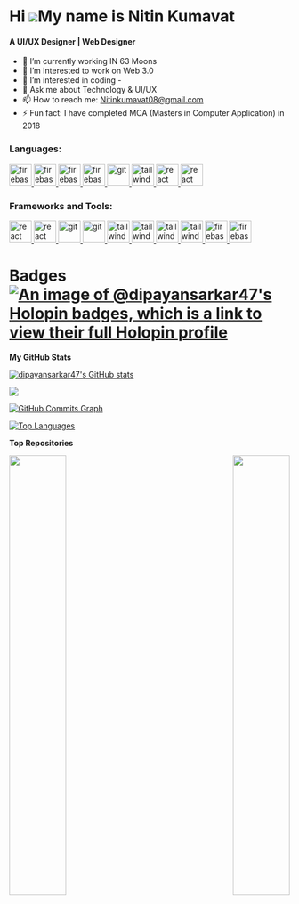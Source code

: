 Hi ![](https://user-images.githubusercontent.com/18350557/176309783-0785949b-9127-417c-8b55-ab5a4333674e.gif)My name is Nitin Kumavat
======================================================================================================================================
<h4>A UI/UX Designer | Web Designer </h4>

- 🔭 I’m currently working IN 63 Moons
- 🌱 I’m Interested to work on Web 3.0
- 👀 I’m interested in coding -
- 💬 Ask me about Technology & UI/UX
- 📫 How to reach me: Nitinkumavat08@gmail.com
- ⚡ Fun fact: I have completed MCA (Masters in Computer Application) in 2018

<h3 align="left">Languages:</h3>
<p align="left">
    <a href="https://www.w3schools.com/html/default.asp" target="_blank" rel="noreferrer">
        <img src="https://upload.wikimedia.org/wikipedia/commons/thumb/6/61/HTML5_logo_and_wordmark.svg/640px-HTML5_logo_and_wordmark.svg.png" alt="firebase" width="auto" height="40" />
    </a>
    <a href="https://www.w3schools.com/css/" target="_blank" rel="noreferrer">
        <img src="https://upload.wikimedia.org/wikipedia/commons/thumb/d/d5/CSS3_logo_and_wordmark.svg/363px-CSS3_logo_and_wordmark.svg.png" alt="firebase" width="auto" height="40" />
    </a>
    <a href="https://www.w3schools.com/js/" target="_blank" rel="noreferrer">
        <img src="https://upload.wikimedia.org/wikipedia/commons/thumb/9/99/Unofficial_JavaScript_logo_2.svg/2048px-Unofficial_JavaScript_logo_2.svg.png" alt="firebase" width="auto" height="40" />
    </a>
    <a href="https://jquery.com/" target="_blank" rel="noreferrer">
        <img src="https://w7.pngwing.com/pngs/720/46/png-transparent-jquery-plain-wordmark-logo-icon-thumbnail.png" alt="firebase" width="auto" height="40" />
    </a>
    <a href="https://git-scm.com/" target="_blank" rel="noreferrer">
        <img src="https://git-scm.com/images/logos/downloads/Git-Icon-1788C.png" alt="git" width="auto" height="40" />
    </a>
    <a href="https://tailwindcss.com/" target="_blank" rel="noreferrer">
        <img src="https://upload.wikimedia.org/wikipedia/commons/thumb/d/d5/Tailwind_CSS_Logo.svg/512px-Tailwind_CSS_Logo.svg.png?20230715030042" alt="tailwind" width="auto" height="40" />
    </a>
    <a href="https://reactjs.org/" target="_blank" rel="noreferrer">
        <img src="https://upload.wikimedia.org/wikipedia/commons/thumb/a/a7/React-icon.svg/2300px-React-icon.svg.png" alt="react" width="auto" height="40" />
    </a>
    <a href="https://angular.io/" target="_blank" rel="noreferrer">
        <img src="https://upload.wikimedia.org/wikipedia/commons/thumb/c/cf/Angular_full_color_logo.svg/2048px-Angular_full_color_logo.svg.png" alt="react" width="auto" height="40" />
    </a>
</p>

<h3 align="left">Frameworks and Tools:</h3>
<p align="left">
    <a href="https://reactjs.org/" target="_blank" rel="noreferrer">
        <img src="https://upload.wikimedia.org/wikipedia/commons/thumb/a/a7/React-icon.svg/2300px-React-icon.svg.png" alt="react" width="auto" height="40" />
    </a>
    <a href="https://angular.io/" target="_blank" rel="noreferrer">
        <img src="https://upload.wikimedia.org/wikipedia/commons/thumb/c/cf/Angular_full_color_logo.svg/2048px-Angular_full_color_logo.svg.png" alt="react" width="auto" height="40" />
    </a>
    <a href="https://github.com/" target="_blank" rel="noreferrer">
        <img src="https://img.icons8.com/nolan/512/github.png" alt="git" width="auto" height="40" />
    </a>
    <a href="https://wordpress.com/" target="_blank" rel="noreferrer">
        <img src="https://upload.wikimedia.org/wikipedia/commons/thumb/9/98/WordPress_blue_logo.svg/1024px-WordPress_blue_logo.svg.png" alt="git" width="auto" height="40" />
    </a>
    <a href="https://tailwindcss.com/" target="_blank" rel="noreferrer">
        <img src="https://www.vectorlogo.zone/logos/tailwindcss/tailwindcss-icon.svg" alt="tailwind" width="auto" height="40" />
    </a>
    <a href="https://nodejs.org/en" target="_blank" rel="noreferrer">
        <img src="https://seeklogo.com/images/N/nodejs-logo-FBE122E377-seeklogo.com.png" alt="tailwind" width="auto" height="40" />
    </a>
    </a>
    <a href="https://cloud.google.com/" target="_blank" rel="noreferrer">
        <img src="https://seeklogo.com/images/G/google-cloud-logo-ADE788217F-seeklogo.com.png" alt="tailwind" width="auto" height="40" />
    </a>
    <a href="https://www.docker.com/" target="_blank" rel="noreferrer">
        <img src="https://www.docker.com/wp-content/uploads/2022/03/Moby-logo.png" alt="tailwind" width="auto" height="40" />
    </a>
    <a href="https://www.mongodb.com/" target="_blank" rel="noreferrer">
        <img src="https://www.tutorialsteacher.com/Content/images/home/mongodb.svg" alt="firebase" width="auto" height="40" />
    </a>
    <a href="https://firebase.google.com/" target="_blank" rel="noreferrer">
        <img src="https://www.vectorlogo.zone/logos/firebase/firebase-icon.svg" alt="firebase" width="auto" height="40" />
    </a>
</p>


# Badges [![An image of @dipayansarkar47's Holopin badges, which is a link to view their full Holopin profile](https://holopin.me/dipayansarkar47)](https://holopin.io/@dipayansarkar47)

<b>My GitHub Stats</b>

<a href="http://www.github.com/dipayansarkar47"><img src="https://github-readme-stats.vercel.app/api?username=dipayansarkar47&show_icons=true&hide=&count_private=true&title_color=22c55e&text_color=ffffff&icon_color=0891b2&bg_color=1c1917&hide_border=true&show_icons=true" alt="dipayansarkar47's GitHub stats"
    /></a>

<a href="http://www.github.com/dipayansarkar47"><img src="https://github-readme-streak-stats.herokuapp.com/?user=dipayansarkar47&stroke=ffffff&background=1c1917&ring=22c55e&fire=22c55e&currStreakNum=ffffff&currStreakLabel=22c55e&sideNums=ffffff&sideLabels=ffffff&dates=ffffff&hide_border=true" /></a>

<a href="http://www.github.com/dipayansarkar47"><img src="https://github-readme-activity-graph.cyclic.app/graph?username=dipayansarkar47&bg_color=1c1917&color=ffffff&line=0891b2&point=ffffff&area_color=1c1917&area=true&hide_border=true&custom_title=GitHub%20Commits%20Graph" alt="GitHub Commits Graph"
    /></a>

<a href="https://github.com/dipayansarkar47" align="left"><img src="https://github-readme-stats.vercel.app/api/top-langs/?username=dipayansarkar47&langs_count=10&title_color=22c55e&text_color=ffffff&icon_color=0891b2&bg_color=1c1917&hide_border=true&locale=en&custom_title=Top%20%Languages" alt="Top Languages"
    /></a>

<b>Top Repositories</b>

<div width="100%" align="center">
    <a href="https://github.com/dipayansarkar47/Dipayan" align="left"><img align="left" width="45%" src="https://github-readme-stats.vercel.app/api/pin/?username=dipayansarkar47&repo=Dipayan&title_color=22c55e&text_color=ffffff&icon_color=0891b2&bg_color=1c1917&hide_border=true&locale=en" /></a>
    <a href="https://github.com/dipayansarkar47/Sandesh" align="right"><img align="right" width="45%" src="https://github-readme-stats.vercel.app/api/pin/?username=dipayansarkar47&repo=Sandesh&title_color=22c55e&text_color=ffffff&icon_color=0891b2&bg_color=1c1917&hide_border=true&locale=en" /></a>
</div><br /><br /><br /><br /><br /><br /><br />
<!---
nitin08bot/nitin08bot is a ✨ special ✨ repository because its `README.md` (this file) appears on your GitHub profile.
You can click the Preview link to take a look at your changes.
--->
